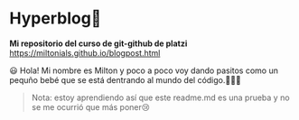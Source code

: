 # Hyperblog💚
**Mi repositorio del curso de git-github de platzi**
https://miltonials.github.io/blogpost.html

:smiley:
Hola! Mi nombre es Milton y poco a poco voy dando pasitos como un pequño bebé que se está dentrando al mundo del código.👨🏻‍💻

> Nota: estoy aprendiendo así que este readme.md es una prueba y no se me ocurrió que más poner😢
